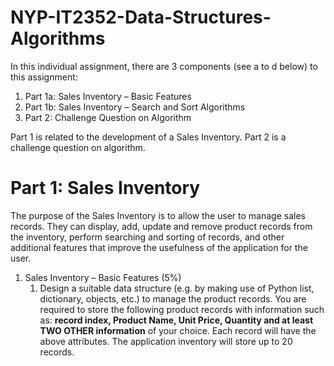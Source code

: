 # NYP-IT2352-Data-Structures-Algorithms

In this individual assignment, there are 3 components (see a to d below) to this assignment:
  1. Part 1a: Sales Inventory – Basic Features
  2. Part 1b: Sales Inventory – Search and Sort Algorithms
  3. Part 2: Challenge Question on Algorithm

Part 1 is related to the development of a Sales Inventory. Part 2 is a challenge question on algorithm.

# Part 1: Sales Inventory

The purpose of the Sales Inventory is to allow the user to manage sales records. They can display, add, update and remove product records from the inventory, perform searching and sorting of records, and other additional features that improve the usefulness of the application for the user.

1. Sales Inventory – Basic Features (5%)
    1. Design a suitable data structure (e.g. by making use of Python list, dictionary, objects, etc.) to manage the product records. You are required to store the following product records with information such as: **record index, Product Name, Unit Price, Quantity and at least TWO OTHER information** of your choice. Each record will have the above attributes. The application inventory will store up to 20 records.
